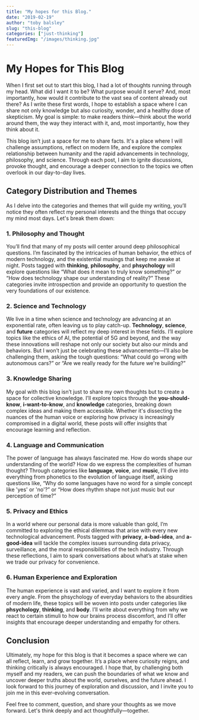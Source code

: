 ```yaml
---
title: "My hopes for this Blog."
date: "2019-02-19"
author: "toby balsley" 
slug: "this-blog"
categories: ["just-thinking"]
featuredImg: "/images/thinking.jpg"
---
```


# My Hopes for This Blog

When I first set out to start this blog, I had a lot of thoughts running through my head. What did I want it to be? What purpose would it serve? And, most importantly, how would it contribute to the vast sea of content already out there? As I write these first words, I hope to establish a space where I can share not only knowledge but also curiosity, wonder, and a healthy dose of skepticism. My goal is simple: to make readers think—think about the world around them, the way they interact with it, and, most importantly, how they think about it. 

This blog isn’t just a space for me to share facts. It's a place where I will challenge assumptions, reflect on modern life, and explore the complex relationship between humanity and the rapid advancements in technology, philosophy, and science. Through each post, I aim to ignite discussions, provoke thought, and encourage a deeper connection to the topics we often overlook in our day-to-day lives.

## Category Distribution and Themes

As I delve into the categories and themes that will guide my writing, you’ll notice they often reflect my personal interests and the things that occupy my mind most days. Let's break them down:

### 1. **Philosophy and Thought**
You’ll find that many of my posts will center around deep philosophical questions. I’m fascinated by the intricacies of human behavior, the ethics of modern technology, and the existential musings that keep me awake at night. Posts tagged with **thinking**, **philosophy**, and **phsychology** will explore questions like “What does it mean to truly know something?” or “How does technology shape our understanding of reality?” These categories invite introspection and provide an opportunity to question the very foundations of our existence.

### 2. **Science and Technology**
We live in a time when science and technology are advancing at an exponential rate, often leaving us to play catch-up. **Technology**, **science**, and **future** categories will reflect my deep interest in these fields. I’ll explore topics like the ethics of AI, the potential of 5G and beyond, and the way these innovations will reshape not only our society but also our minds and behaviors. But I won’t just be celebrating these advancements—I’ll also be challenging them, asking the tough questions: “What could go wrong with autonomous cars?” or “Are we really ready for the future we're building?”

### 3. **Knowledge Sharing**
My goal with this blog isn’t just to share my own thoughts but to create a space for collective knowledge. I’ll explore topics through the **you-should-know**, **i-want-to-know**, and **knowledge** categories, breaking down complex ideas and making them accessible. Whether it's dissecting the nuances of the human voice or exploring how privacy is increasingly compromised in a digital world, these posts will offer insights that encourage learning and reflection.

### 4. **Language and Communication**
The power of language has always fascinated me. How do words shape our understanding of the world? How do we express the complexities of human thought? Through categories like **language**, **voice**, and **music**, I’ll dive into everything from phonetics to the evolution of language itself, asking questions like, “Why do some languages have no word for a simple concept like 'yes' or 'no'?” or “How does rhythm shape not just music but our perception of time?”

### 5. **Privacy and Ethics**
In a world where our personal data is more valuable than gold, I’m committed to exploring the ethical dilemmas that arise with every new technological advancement. Posts tagged with **privacy**, **a-bad-idea**, and **a-good-idea** will tackle the complex issues surrounding data privacy, surveillance, and the moral responsibilities of the tech industry. Through these reflections, I aim to spark conversations about what’s at stake when we trade our privacy for convenience.

### 6. **Human Experience and Exploration**
The human experience is vast and varied, and I want to explore it from every angle. From the phsychology of everyday behaviors to the absurdities of modern life, these topics will be woven into posts under categories like **phsychology**, **thinking**, and **body**. I’ll write about everything from why we react to certain stimuli to how our brains process discomfort, and I’ll offer insights that encourage deeper understanding and empathy for others.

## Conclusion

Ultimately, my hope for this blog is that it becomes a space where we can all reflect, learn, and grow together. It’s a place where curiosity reigns, and thinking critically is always encouraged. I hope that, by challenging both myself and my readers, we can push the boundaries of what we know and uncover deeper truths about the world, ourselves, and the future ahead. I look forward to this journey of exploration and discussion, and I invite you to join me in this ever-evolving conversation.

Feel free to comment, question, and share your thoughts as we move forward. Let's think deeply and act thoughtfully—together.